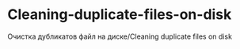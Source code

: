 # Cleaning-duplicate-files-on-disk
Очистка дубликатов файл на диске/Cleaning duplicate files on disk
